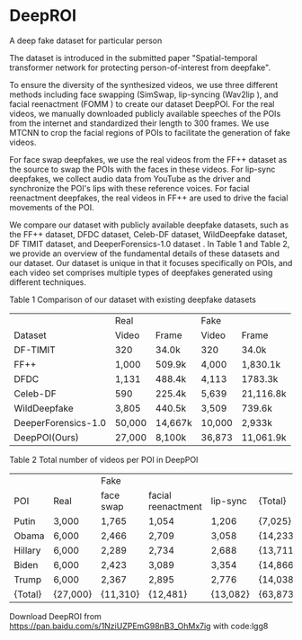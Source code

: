# DeepROI
A deep fake dataset for particular person

The dataset is introduced in the submitted paper "Spatial-temporal transformer network for protecting person-of-interest from deepfake".

To ensure the diversity of the synthesized videos, we use three different methods including face swapping (SimSwap, lip-syncing (Wav2lip ), and facial reenactment (FOMM ) to create our dataset DeepPOI. For the real videos, we manually downloaded publicly available speeches of the POIs from the internet and standardized their length to 300 frames. We use MTCNN to crop the facial regions of POIs to facilitate the generation of fake videos.

For face swap deepfakes, we use the real videos from the FF++ dataset as the source to swap the POIs with the faces in these videos. For lip-sync deepfakes, we collect audio data from YouTube as the driver and synchronize the POI's lips with these reference voices. For facial reenactment deepfakes, the real videos in FF++ are used to drive the facial movements of the POI.

We compare our dataset with publicly available deepfake datasets, such as the FF++ dataset, DFDC dataset, Celeb-DF dataset, WildDeepfake dataset, DF TIMIT dataset, and DeeperForensics-1.0 dataset . In Table 1 and Table 2, we provide an overview of the fundamental details of these datasets and our dataset. Our dataset is unique in that it focuses specifically on POIs, and each video set comprises multiple types of deepfakes generated using different techniques.

Table 1 Comparison of our dataset with existing deepfake datasets
<table>
    <tr>
        <td></td>
        <td colspan="2">Real</td>
        <td colspan="2">Fake</td>        
    </tr>
    <tr>
        <td>Dataset</td>
        <td>Video</td>
        <td>Frame</td>
        <td>Video</td>
        <td>Frame</td>
    </tr>
    <tr>
        <td>DF-TIMIT</td>
        <td>320</td>
        <td>34.0k</td>
        <td>320</td>
        <td>34.0k</td>
    </tr>
    <tr>
        <td>FF++</td>
        <td>1,000</td>
        <td>509.9k</td>
        <td>4,000</td>
        <td>1,830.1k</td>
    </tr>
    <tr>
        <td>DFDC</td>
        <td>1,131</td>
        <td>488.4k</td>
        <td>4,113</td>
        <td>1783.3k</td>
    </tr>
    <tr>
        <td>Celeb-DF</td>
        <td>590</td>
        <td>225.4k</td>
        <td>5,639</td>
        <td>21,116.8k</td>
    </tr>
    <tr>
        <td>WildDeepfake</td>
        <td>3,805</td>
        <td>440.5k</td>
        <td>3,509</td>
        <td>739.6k</td>
    </tr>
    <tr>
        <td>DeeperForensics-1.0</td>
        <td>50,000</td>
        <td>14,667k</td>
        <td>10,000</td>
        <td>2,933k</td>
    </tr>
    <tr>
        <td>DeepPOI(Ours)</td>
        <td>27,000</td>
        <td>8,100k</td>
        <td>36,873</td>
        <td>11,061.9k</td>
    </tr>
</table>

Table 2 Total number of videos per POI in DeepPOI
<table>
    <tr>
        <td></td>
        <td></td>        
        <td colspan="3">Fake</td>     
    </tr>
    <tr>
        <td>POI</td>
        <td>Real</td>
        <td>face swap</td>
        <td>facial reenactment</td>
        <td>lip-sync</td>
        <td>{Total}</td>
    </tr>
    <tr>
        <td>Putin</td>
        <td>3,000</td>
        <td>1,765</td>
        <td>1,054</td>
        <td>1,206</td>
        <td>{7,025}</td>
    </tr>
    <tr>
        <td>Obama</td>
        <td>6,000</td>
        <td>2,466</td>
        <td>2,709</td>
        <td>3,058</td>
        <td>{14,233}</td>
    </tr>
    <tr>
        <td>Hillary</td>
        <td>6,000</td>
        <td>2,289</td>
        <td>2,734</td>
        <td>2,688</td>
        <td>{13,711}</td>
    </tr>
    <tr>
        <td>Biden</td>
        <td>6,000</td>
        <td>2,423</td>
        <td>3,089</td>
        <td>3,354</td>
        <td>{14,866}</td>
    </tr>
    <tr>
        <td>Trump</td>
        <td>6,000</td>
        <td>2,367</td>
        <td>2,895</td>
        <td>2,776</td>
        <td>{14,038}</td>
    </tr>
    <tr>
        <td>{Total}</td>
        <td>{27,000}</td>
        <td>{11,310}</td>
        <td>{12,481}</td>
        <td>{13,082}</td>
        <td>{63,873}</td>
    </tr>
</table>

Download DeepROI from https://pan.baidu.com/s/1NziUZPEmG98nB3_OhMx7ig with code:lgg8 
